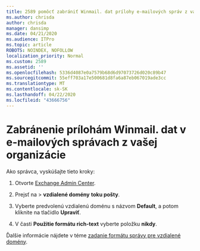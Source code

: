 ```yaml
---
title: 2589 pomôcť zabrániť Winmail. dat prílohy e-mailových správ z vašej organizácie
ms.author: chrisda
author: chrisda
manager: dansimp
ms.date: 04/21/2020
ms.audience: ITPro
ms.topic: article
ROBOTS: NOINDEX, NOFOLLOW
localization_priority: Normal
ms.custom: 2589
ms.assetid: ''
ms.openlocfilehash: 5336d4087e0a7579b68d6d97073726d020c89b47
ms.sourcegitcommit: 55eff703a17e500681d8fa6a87eb067019ade3cc
ms.translationtype: MT
ms.contentlocale: sk-SK
ms.lasthandoff: 04/22/2020
ms.locfileid: "43666756"
---
```

# <a name="help-prevent-winmaildat-attachments-in-email-messages-from-your-organization"></a>Zabránenie prílohám Winmail. dat v e-mailových správach z vašej organizácie

Ako správca, vyskúšajte tieto kroky:

1. Otvorte [Exchange Admin Center](https://outlook.office365.com/ecp/).

2. Prejsť na > **vzdialené domény** **toku pošty**.

3. Vyberte predvolenú vzdialenú doménu s názvom **Default**, a potom kliknite na tlačidlo **Upraviť**.

4. V časti **Použitie formátu rich-text** vyberte položku **nikdy**.

Ďalšie informácie nájdete v téme [zadanie formátu správy pre vzdialené domény](https://docs.microsoft.com/Exchange/mail-flow-best-practices/remote-domains/remote-domains#specifying-message-format).
